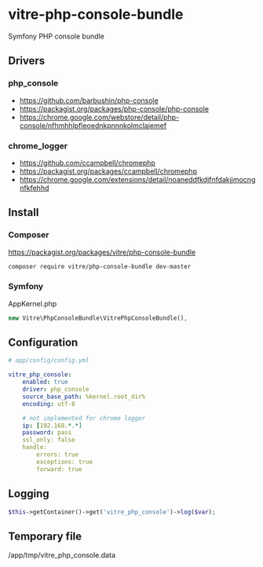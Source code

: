 vitre-php-console-bundle
========================

Symfony PHP console bundle


Drivers
-------

### php_console

 - https://github.com/barbushin/php-console
 - https://packagist.org/packages/php-console/php-console
 - https://chrome.google.com/webstore/detail/php-console/nfhmhhlpfleoednkpnnnkolmclajemef

### chrome_logger

 - https://github.com/ccampbell/chromephp
 - https://packagist.org/packages/ccampbell/chromephp
 - https://chrome.google.com/extensions/detail/noaneddfkdjfnfdakjjmocngnfkfehhd


Install
------------

### Composer

https://packagist.org/packages/vitre/php-console-bundle

```bash
composer require vitre/php-console-bundle dev-master
```

### Symfony

AppKernel.php

```php
new Vitre\PhpConsoleBundle\VitrePhpConsoleBundle(),
```


Configuration
-------------

```yml
# app/config/config.yml

vitre_php_console:
    enabled: true
    driver: php_console
    source_base_path: %kernel.root_dir%
    encoding: utf-8

    # not implemented for chrome logger
    ip: [192.168.*.*]
    password: pass
    ssl_only: false
    handle:
        errors: true
        exceptions: true
        forward: true

```

Logging
-------

```php
$this->getContainer()->get('vitre_php_console')->log($var);
```

Temporary file
--------------
/app/tmp/vitre_php_console.data

